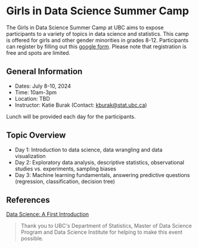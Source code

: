 # Girls in Data Science Summer Camp

The Girls in Data Science Summer Camp at UBC aims to expose participants to a variety of topics in data science and
statistics. This camp is offered for girls and other gender minorities in grades 8-12. Participants can register by filling out this [google form](https://docs.google.com/forms/d/18-gQnbGjFyLx-Jx5zv1aA10rydACKhDmVh1FBWJvqtA/edit). Please note that registration is free and spots are limited.

## General Information

- Dates: July 8-10, 2024
- Time: 10am-3pm 
- Location: TBD
- Instructor: Katie Burak (Contact: kburak@stat.ubc.ca)

Lunch will be provided each day for the participants.

## Topic Overview

- Day 1: Introduction to data science, data wrangling and data visualization
- Day 2: Exploratory data analysis, descriptive statistics, observational studies vs. experiments, sampling biases
- Day 3: Machine learning fundamentals, answering predictive questions (regression, classification, decision tree)

## References 

[Data Science: A First Introduction](https://datasciencebook.ca/)

> Thank you to UBC's Department of Statistics, Master of Data Science Program and Data Science Institute for helping to make this event possible.
